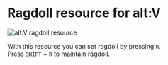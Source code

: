 # Ragdoll resource for alt:V

![alt:V ragdoll resource](https://i.imgur.com/p5TWF5v.jpg)

With this resource you can set ragdoll by pressing `R`.  
Press `SHIFT` + `R` to maintain ragdoll.
